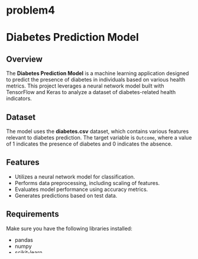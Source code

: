 # problem4
# Diabetes Prediction Model

## Overview

The **Diabetes Prediction Model** is a machine learning application designed to predict the presence of diabetes in individuals based on various health metrics. This project leverages a neural network model built with TensorFlow and Keras to analyze a dataset of diabetes-related health indicators.

## Dataset

The model uses the **diabetes.csv** dataset, which contains various features relevant to diabetes prediction. The target variable is `Outcome`, where a value of 1 indicates the presence of diabetes and 0 indicates the absence.

## Features

- Utilizes a neural network model for classification.
- Performs data preprocessing, including scaling of features.
- Evaluates model performance using accuracy metrics.
- Generates predictions based on test data.

## Requirements

Make sure you have the following libraries installed:

- pandas
- numpy
- scikit-learn
- tensorflow

You can install these libraries using pip:

```bash
pip install pandas numpy scikit-learn tensorflow
